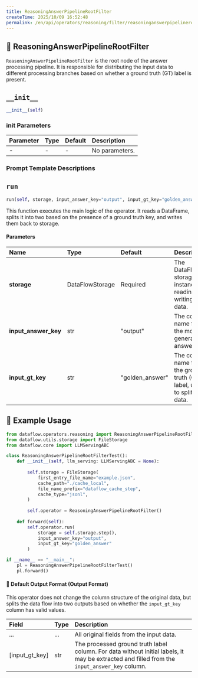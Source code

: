 ```yaml
---
title: ReasoningAnswerPipelineRootFilter
createTime: 2025/10/09 16:52:48
permalink: /en/api/operators/reasoning/filter/reasoninganswerpipelinerootfilter/
---
```


## 📘 ReasoningAnswerPipelineRootFilter
`ReasoningAnswerPipelineRootFilter` is the root node of the answer processing pipeline. It is responsible for distributing the input data to different processing branches based on whether a ground truth (GT) label is present.

## `__init__`
```python
__init__(self)
```
### init Parameters
| Parameter | Type | Default | Description |
| :--- | :--- | :--- | :--- |
| **-** | - | - | No parameters. |

### Prompt Template Descriptions



## `run`
```python
run(self, storage, input_answer_key="output", input_gt_key="golden_answer")
```
This function executes the main logic of the operator. It reads a DataFrame, splits it into two based on the presence of a ground truth key, and writes them back to storage.

#### Parameters
| Name | Type | Default | Description |
| :------------- | :---------------- | :---------------- | :----------------- |
| **storage** | DataFlowStorage | Required | The DataFlow storage instance for reading and writing data. |
| **input_answer_key** | str | "output" | The column name for the model's generated answer. |
| **input_gt_key** | str | "golden_answer" | The column name for the ground truth (GT) label, used to split the data. |

## 🧠 Example Usage

```python
from dataflow.operators.reasoning import ReasoningAnswerPipelineRootFilter
from dataflow.utils.storage import FileStorage
from dataflow.core import LLMServingABC

class ReasoningAnswerPipelineRootFilterTest():
    def __init__(self, llm_serving: LLMServingABC = None):
        
        self.storage = FileStorage(
            first_entry_file_name="example.json",
            cache_path="./cache_local",
            file_name_prefix="dataflow_cache_step",
            cache_type="jsonl",
        )
        
        self.operator = ReasoningAnswerPipelineRootFilter()   
        
    def forward(self):
        self.operator.run(
            storage = self.storage.step(),
            input_answer_key="output",
            input_gt_key="golden_answer"    
        )

if __name__ == "__main__":
    pl = ReasoningAnswerPipelineRootFilterTest()
    pl.forward()
```

#### 🧾 Default Output Format (Output Format)
This operator does not change the column structure of the original data, but splits the data flow into two outputs based on whether the `input_gt_key` column has valid values.

| Field | Type | Description |
| :--- | :--- | :--- |
| ... | ... | All original fields from the input data. |
| [input_gt_key] | str | The processed ground truth label column. For data without initial labels, it may be extracted and filled from the `input_answer_key` column. |

